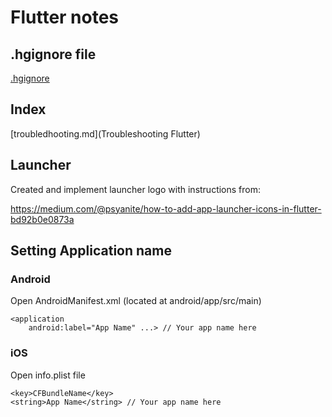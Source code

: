 # Flutter notes

## .hgignore file

[.hgignore](hgignore)

## Index

[troubledhooting.md](Troubleshooting Flutter)

## Launcher

Created and implement launcher logo with instructions from:

https://medium.com/@psyanite/how-to-add-app-launcher-icons-in-flutter-bd92b0e0873a

## Setting Application name

### Android
Open AndroidManifest.xml (located at android/app/src/main)

```
<application
    android:label="App Name" ...> // Your app name here
```

### iOS
Open info.plist file

```
<key>CFBundleName</key>
<string>App Name</string> // Your app name here
```
